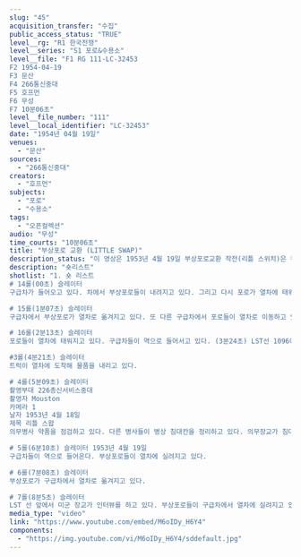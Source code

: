 ```yaml
---
slug: "45"
acquisition_transfer: "수집"
public_access_status: "TRUE"
level__rg: "R1 한국전쟁"
level__series: "S1 포로&수용소"
level__file: "F1 RG 111-LC-32453
F2 1954-04-19
F3 문산
F4 266통신중대
F5 호프먼
F6 무성
F7 10분06초"
level__file_number: "111"
level__local_identifier: "LC-32453"
date: "1954년 04월 19일"
venues: 
  - "문산"
sources: 
  - "266통신중대"
creators: 
  - "호프먼"
subjects: 
  - "포로"
  - "수용소"
tags: 
  - "오픈컬렉션"
audio: "무성"
time_courts: "10분06초"
title: "부상포로 교환 (LITTLE SWAP)"
description_status: "이 영상은 1953년 4월 19일 부상포로교환 작전(리틀 스위치)은 부산에서 문산역으로 이동한 병원 열차와 병상 열차 칸 등을 보여주고 있다. 부산항에서 LST 선을 타고 하선하는 부상포로들이 구급차로 이동해 부산병원수용소에 있다가 열차로 이동한다. 주로 병원 열차가 문산역으로 이동하는 내용을 담고 있다."
description: "숏리스트"
shotlist: "1. 숏 리스트 
# 14롤(00초) 슬레이터
구급차가 들어오고 있다. 차에서 부상포로들이 내려지고 있다. 그리고 다시 포로가 열차에 태워지고 있다. 들것에 실린 포로는 병상 열차 칸으로 이동한다.

# 15롤(1분07초) 슬레이터
구급차에서 부상포로가 열차로 옮겨지고 있다. 또 다른 구급차에서 포로들이 열차로 이동하고 있다. 

# 16롤(2분13초) 슬레이터
포로들이 열차에 태워지고 있다. 구급차들이 역으로 들어서고 있다. (3분24초) LST선 1096이 부산항에 접안해 있다. 미군 장교들이 이야기를 나누고 있다. 장교들이 열차에 올랐다가 다시 내려 온다.

#3롤(4분21초) 슬레이터
트럭이 열차에 도착해 물품을 내리고 있다. 

# 4롤(5분09초) 슬레이터
촬영부대 226총신서비스중대
촬영자 Mouston
카메라 1
날자 1953년 4월 18일
제목 리틀 스왑
의무병사 약품을 점검하고 있다. 다른 병사들이 병상 침대칸을 정리하고 있다. 의무장교가 침대칸을 점검하고 있다.

# 5롤(6분10초) 슬레이터 1953년 4월 19일
구급차들이 역으로 들어온다. 부상포로들이 열차에 실려지고 있다. 

# 6롤(7분08초) 슬레이터
부상포로가 구급차에서 열차로 옮겨지고 있다. 

# 7롤(8분5초) 슬레이터
LST 선 앞에서 미군 장교가 인터뷰를 하고 있다. 부상포로들이 구급차에서 열차에 실려지고 있다. "
media_type: "video"
link: "https://www.youtube.com/embed/M6oIDy_H6Y4"
components: 
  - "https://img.youtube.com/vi/M6oIDy_H6Y4/sddefault.jpg"
---
```

